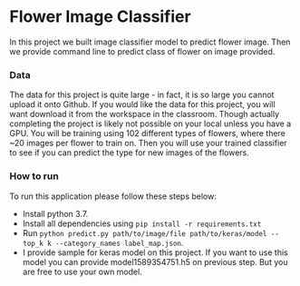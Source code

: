 # Flower Image Classifier

In this project we built image classifier model to predict flower image. Then we provide command line to predict class of flower on image provided.

### Data

The data for this project is quite large - in fact, it is so large you cannot upload it onto Github.  If you would like the data for this project, you will want download it from the workspace in the classroom.  Though actually completing the project is likely not possible on your local unless you have a GPU.  You will be training using 102 different types of flowers, where there ~20 images per flower to train on.  Then you will use your trained classifier to see if you can predict the type for new images of the flowers.


### How to run

To run this application please follow these steps below:

- Install python 3.7.
- Install all dependencies using `pip install -r requirements.txt`
- Run `python predict.py path/to/image/file path/to/keras/model --top_k k --category_names label_map.json`.
- I provide sample for keras model on this project. If you want to use this model you can provide model1589354751.h5 on previous step. But you are free to use your own model.
